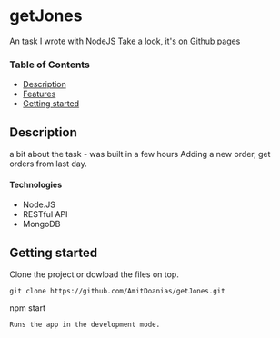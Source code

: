 # getJones
An task I wrote with NodeJS
[Take a look, it's on Github pages](https://github.com/AmitDoanias/POSIT "Github pages link")

### Table of Contents
- [Description](#description)
- [Features](#features)
- [Getting started](#getting-started)

## Description
a bit about the task - was built in a few hours
Adding a new order, get orders from last day.


#### Technologies
- Node.JS
- RESTful API
- MongoDB

## Getting started
Clone the project or dowload the files on top.
```
git clone https://github.com/AmitDoanias/getJones.git
```
npm start
```
Runs the app in the development mode.
